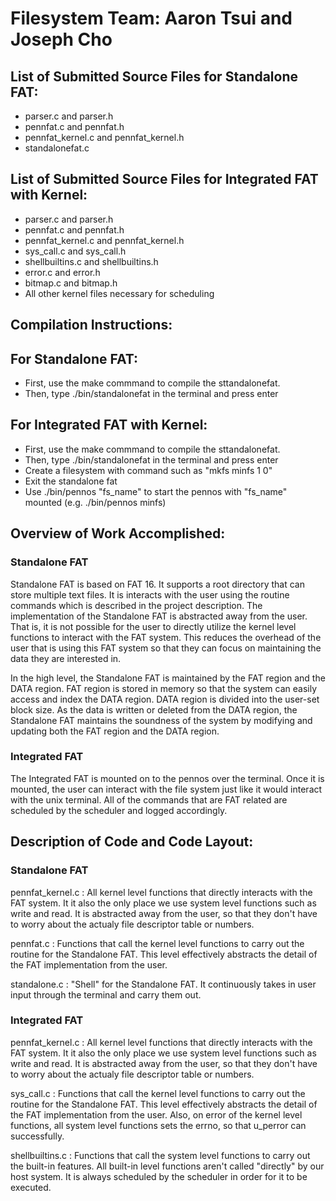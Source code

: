 # Filesystem Team: Aaron Tsui and Joseph Cho

## List of Submitted Source Files for Standalone FAT:

* parser.c and parser.h
* pennfat.c and pennfat.h
* pennfat_kernel.c and pennfat_kernel.h
* standalonefat.c

## List of Submitted Source Files for Integrated FAT with Kernel:

* parser.c and parser.h
* pennfat.c and pennfat.h
* pennfat_kernel.c and pennfat_kernel.h
* sys_call.c and sys_call.h
* shellbuiltins.c and shellbuiltins.h
* error.c and error.h
* bitmap.c and bitmap.h
* All other kernel files necessary for scheduling

## Compilation Instructions:

## For Standalone FAT:
* First, use the make commmand to compile the sttandalonefat.
* Then, type ./bin/standalonefat in the terminal and press enter

## For Integrated FAT with Kernel:
* First, use the make commmand to compile the sttandalonefat.
* Then, type ./bin/standalonefat in the terminal and press enter
* Create a filesystem with command such as "mkfs minfs 1 0"
* Exit the standalone fat 
* Use ./bin/pennos "fs_name" to start the pennos with "fs_name" mounted (e.g. ./bin/pennos minfs)

## Overview of Work Accomplished:

### Standalone FAT

Standalone FAT is based on FAT 16. It supports a root directory that can store multiple text files. It is interacts with the user using the routine commands which is described in the project description. The implementation of the Standalone FAT is abstracted away from the user. That is, it is not possible for the user to directly utilize the kernel level functions to interact with the FAT system. This reduces the overhead of the user that is using this FAT system so that they can focus on maintaining the data they are interested in.

In the high level, the Standalone FAT is maintained by the FAT region and the DATA region. FAT region is stored in memory
so that the system can easily access and index the DATA region. DATA region is divided into the user-set block size. As the data is written or deleted from the DATA region, the Standalone FAT maintains the soundness of the system by modifying and updating both the FAT region and the DATA region. 

### Integrated FAT

The Integrated FAT is mounted on to the pennos over the terminal. Once it is mounted, the user can interact with the file system just like it would interact with the unix terminal. All of the commands that are FAT related are scheduled by the scheduler and logged accordingly.


## Description of Code and Code Layout:

### Standalone FAT
pennfat_kernel.c : All kernel level functions that directly interacts with the FAT system. It it also the only place we use system level functions such as write and read. It is abstracted away from the user, so that they don't have to worry about the actualy file descriptor table or numbers. 

pennfat.c : Functions that call the kernel level functions to carry out the routine for the Standalone FAT. This level effectively abstracts the detail of the FAT implementation from the user.

standalone.c : "Shell" for the Standalone FAT. It continuously takes in user input through the terminal and carry them out.

### Integrated FAT
pennfat_kernel.c : All kernel level functions that directly interacts with the FAT system. It it also the only place we use system level functions such as write and read. It is abstracted away from the user, so that they don't have to worry about the actualy file descriptor table or numbers. 

sys_call.c : Functions that call the kernel level functions to carry out the routine for the Standalone FAT. This level effectively abstracts the detail of the FAT implementation from the user. Also, on error of the kernel level functions, all system level functions sets the errno, so that u_perror can successfully.

shellbuiltins.c : Functions that call the system level functions to carry out the built-in features. All built-in level functions aren't called "directly" by our host system. It is always scheduled by the scheduler in order for it to be executed.